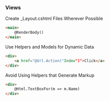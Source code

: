### Views

Create _Layout.cshtml Files Wherever Possible
``` html
<main>
    @RenderBody()
</main>
```

Use Helpers and Models for Dynamic Data
``` html
<div>
    <a href="@Url.Action("Index")">Click</a>
</div>
```

Avoid Using Helpers that Generate Markup
``` html
<div>
    @Html.TextBoxFor(m => m.Name)
</div>
```

